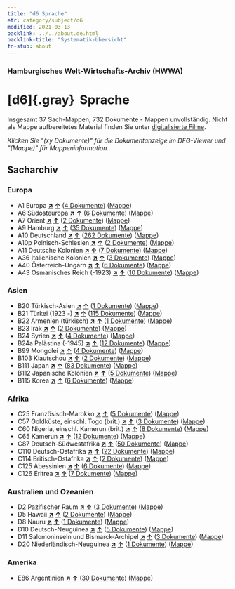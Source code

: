 ```yaml
---
title: "d6 Sprache"
etr: category/subject/d6
modified: 2021-03-13
backlink: ../../about.de.html
backlink-title: "Systematik-Übersicht"
fn-stub: about
---
```


### Hamburgisches Welt-Wirtschafts-Archiv (HWWA)
# [d6]{.gray}&#8201; Sprache&#160; 




Insgesamt 37 Sach-Mappen, 732 Dokumente - Mappen unvollständig.
Nicht als Mappe aufbereitetes Material finden Sie unter [digitalisierte Filme](/film/h1_sh).

_Klicken Sie "(xy Dokumente)" für die Dokumentanzeige im DFG-Viewer und "(Mappe)" für Mappeninformation._

## Sacharchiv




### Europa

- A1 Europa [**&nearr;**](../../../geo/i/140892/about.de.html "Europa (alle Mappen)") [**&uarr;**](../../../geo/about.de.html#A1 "Ländersystematik") (<a href="https://pm20.zbw.eu/dfgview/sh/140892,144239" title="über: Europa : Sprache" target="_blank">4 Dokumente</a>) ([Mappe](../../../../folder/sh/1408xx/140892/1442xx/144239/about.de.html))
- A6 Südosteuropa [**&nearr;**](../../../geo/i/140900/about.de.html "Südosteuropa (alle Mappen)") [**&uarr;**](../../../geo/about.de.html#A6 "Ländersystematik") (<a href="https://pm20.zbw.eu/dfgview/sh/140900,144239" title="über: Südosteuropa : Sprache" target="_blank">6 Dokumente</a>) ([Mappe](../../../../folder/sh/1409xx/140900/1442xx/144239/about.de.html))
- A7 Orient [**&nearr;**](../../../geo/i/140902/about.de.html "Orient (alle Mappen)") [**&uarr;**](../../../geo/about.de.html#A7 "Ländersystematik") (<a href="https://pm20.zbw.eu/dfgview/sh/140902,144239" title="über: Orient : Sprache" target="_blank">2 Dokumente</a>) ([Mappe](../../../../folder/sh/1409xx/140902/1442xx/144239/about.de.html))
- A9 Hamburg [**&nearr;**](../../../geo/i/140905/about.de.html "Hamburg (alle Mappen)") [**&uarr;**](../../../geo/about.de.html#A9 "Ländersystematik") (<a href="https://pm20.zbw.eu/dfgview/sh/140905,144239" title="über: Hamburg : Sprache" target="_blank">35 Dokumente</a>) ([Mappe](../../../../folder/sh/1409xx/140905/1442xx/144239/about.de.html))
- A10 Deutschland [**&nearr;**](../../../geo/i/126128/about.de.html "Deutschland (alle Mappen)") [**&uarr;**](../../../geo/about.de.html#A10 "Ländersystematik") (<a href="https://pm20.zbw.eu/dfgview/sh/126128,144239" title="über: Deutschland : Sprache" target="_blank">262 Dokumente</a>) ([Mappe](../../../../folder/sh/1261xx/126128/1442xx/144239/about.de.html))
- A10p Polnisch-Schlesien [**&nearr;**](../../../geo/i/140951/about.de.html "Polnisch-Schlesien (alle Mappen)") [**&uarr;**](../../../geo/about.de.html#A10p "Ländersystematik") (<a href="https://pm20.zbw.eu/dfgview/sh/140951,144239" title="über: Polnisch-Schlesien : Sprache" target="_blank">2 Dokumente</a>) ([Mappe](../../../../folder/sh/1409xx/140951/1442xx/144239/about.de.html))
- A11 Deutsche Kolonien [**&nearr;**](../../../geo/i/140960/about.de.html "Deutsche Kolonien (alle Mappen)") [**&uarr;**](../../../geo/about.de.html#A11 "Ländersystematik") (<a href="https://pm20.zbw.eu/dfgview/sh/140960,144239" title="über: Deutsche Kolonien : Sprache" target="_blank">7 Dokumente</a>) ([Mappe](../../../../folder/sh/1409xx/140960/1442xx/144239/about.de.html))
- A36 Italienische Kolonien [**&nearr;**](../../../geo/i/141012/about.de.html "Italienische Kolonien (alle Mappen)") [**&uarr;**](../../../geo/about.de.html#A36 "Ländersystematik") (<a href="https://pm20.zbw.eu/dfgview/sh/141012,144239" title="über: Italienische Kolonien : Sprache" target="_blank">3 Dokumente</a>) ([Mappe](../../../../folder/sh/1410xx/141012/1442xx/144239/about.de.html))
- A40 Österreich-Ungarn [**&nearr;**](../../../geo/i/126127/about.de.html "Österreich-Ungarn (alle Mappen)") [**&uarr;**](../../../geo/about.de.html#A40 "Ländersystematik") (<a href="https://pm20.zbw.eu/dfgview/sh/126127,144239" title="über: Österreich-Ungarn : Sprache" target="_blank">6 Dokumente</a>) ([Mappe](../../../../folder/sh/1261xx/126127/1442xx/144239/about.de.html))
- A43 Osmanisches Reich (-1923) [**&nearr;**](../../../geo/i/141034/about.de.html "Osmanisches Reich (-1923) (alle Mappen)") [**&uarr;**](../../../geo/about.de.html#A43 "Ländersystematik") (<a href="https://pm20.zbw.eu/dfgview/sh/141034,144239" title="über: Osmanisches Reich (-1923) : Sprache" target="_blank">10 Dokumente</a>) ([Mappe](../../../../folder/sh/1410xx/141034/1442xx/144239/about.de.html))

### Asien

- B20 Türkisch-Asien [**&nearr;**](../../../geo/i/141108/about.de.html "Türkisch-Asien (alle Mappen)") [**&uarr;**](../../../geo/about.de.html#B20 "Ländersystematik") (<a href="https://pm20.zbw.eu/dfgview/sh/141108,144239" title="über: Türkisch-Asien : Sprache" target="_blank">1 Dokumente</a>) ([Mappe](../../../../folder/sh/1411xx/141108/1442xx/144239/about.de.html))
- B21 Türkei (1923 -) [**&nearr;**](../../../geo/i/141111/about.de.html "Türkei (1923 -) (alle Mappen)") [**&uarr;**](../../../geo/about.de.html#B21 "Ländersystematik") (<a href="https://pm20.zbw.eu/dfgview/sh/141111,144239" title="über: Türkei (1923 -) : Sprache" target="_blank">115 Dokumente</a>) ([Mappe](../../../../folder/sh/1411xx/141111/1442xx/144239/about.de.html))
- B22 Armenien (türkisch) [**&nearr;**](../../../geo/i/141112/about.de.html "Armenien (türkisch) (alle Mappen)") [**&uarr;**](../../../geo/about.de.html#B22 "Ländersystematik") (<a href="https://pm20.zbw.eu/dfgview/sh/141112,144239" title="über: Armenien (türkisch) : Sprache" target="_blank">1 Dokumente</a>) ([Mappe](../../../../folder/sh/1411xx/141112/1442xx/144239/about.de.html))
- B23 Irak [**&nearr;**](../../../geo/i/141113/about.de.html "Irak (alle Mappen)") [**&uarr;**](../../../geo/about.de.html#B23 "Ländersystematik") (<a href="https://pm20.zbw.eu/dfgview/sh/141113,144239" title="über: Irak : Sprache" target="_blank">2 Dokumente</a>) ([Mappe](../../../../folder/sh/1411xx/141113/1442xx/144239/about.de.html))
- B24 Syrien [**&nearr;**](../../../geo/i/141114/about.de.html "Syrien (alle Mappen)") [**&uarr;**](../../../geo/about.de.html#B24 "Ländersystematik") (<a href="https://pm20.zbw.eu/dfgview/sh/141114,144239" title="über: Syrien : Sprache" target="_blank">4 Dokumente</a>) ([Mappe](../../../../folder/sh/1411xx/141114/1442xx/144239/about.de.html))
- B24a Palästina (-1945) [**&nearr;**](../../../geo/i/141115/about.de.html "Palästina (-1945) (alle Mappen)") [**&uarr;**](../../../geo/about.de.html#B24a "Ländersystematik") (<a href="https://pm20.zbw.eu/dfgview/sh/141115,144239" title="über: Palästina (-1945) : Sprache" target="_blank">12 Dokumente</a>) ([Mappe](../../../../folder/sh/1411xx/141115/1442xx/144239/about.de.html))
- B99 Mongolei [**&nearr;**](../../../geo/i/141261/about.de.html "Mongolei (alle Mappen)") [**&uarr;**](../../../geo/about.de.html#B99 "Ländersystematik") (<a href="https://pm20.zbw.eu/dfgview/sh/141261,144239" title="über: Mongolei : Sprache" target="_blank">4 Dokumente</a>) ([Mappe](../../../../folder/sh/1412xx/141261/1442xx/144239/about.de.html))
- B103 Kiautschou [**&nearr;**](../../../geo/i/126163/about.de.html "Kiautschou (alle Mappen)") [**&uarr;**](../../../geo/about.de.html#B103 "Ländersystematik") (<a href="https://pm20.zbw.eu/dfgview/sh/126163,144239" title="über: Kiautschou : Sprache" target="_blank">2 Dokumente</a>) ([Mappe](../../../../folder/sh/1261xx/126163/1442xx/144239/about.de.html))
- B111 Japan [**&nearr;**](../../../geo/i/141272/about.de.html "Japan (alle Mappen)") [**&uarr;**](../../../geo/about.de.html#B111 "Ländersystematik") (<a href="https://pm20.zbw.eu/dfgview/sh/141272,144239" title="über: Japan : Sprache" target="_blank">83 Dokumente</a>) ([Mappe](../../../../folder/sh/1412xx/141272/1442xx/144239/about.de.html))
- B112 Japanische Kolonien [**&nearr;**](../../../geo/i/141273/about.de.html "Japanische Kolonien (alle Mappen)") [**&uarr;**](../../../geo/about.de.html#B112 "Ländersystematik") (<a href="https://pm20.zbw.eu/dfgview/sh/141273,144239" title="über: Japanische Kolonien : Sprache" target="_blank">5 Dokumente</a>) ([Mappe](../../../../folder/sh/1412xx/141273/1442xx/144239/about.de.html))
- B115 Korea [**&nearr;**](../../../geo/i/141276/about.de.html "Korea (alle Mappen)") [**&uarr;**](../../../geo/about.de.html#B115 "Ländersystematik") (<a href="https://pm20.zbw.eu/dfgview/sh/141276,144239" title="über: Korea : Sprache" target="_blank">6 Dokumente</a>) ([Mappe](../../../../folder/sh/1412xx/141276/1442xx/144239/about.de.html))

### Afrika

- C25 Französisch-Marokko [**&nearr;**](../../../geo/i/141358/about.de.html "Französisch-Marokko (alle Mappen)") [**&uarr;**](../../../geo/about.de.html#C25 "Ländersystematik") (<a href="https://pm20.zbw.eu/dfgview/sh/141358,144239" title="über: Französisch-Marokko : Sprache" target="_blank">5 Dokumente</a>) ([Mappe](../../../../folder/sh/1413xx/141358/1442xx/144239/about.de.html))
- C57 Goldküste, einschl. Togo (brit.) [**&nearr;**](../../../geo/i/141406/about.de.html "Goldküste, einschl. Togo (brit.) (alle Mappen)") [**&uarr;**](../../../geo/about.de.html#C57 "Ländersystematik") (<a href="https://pm20.zbw.eu/dfgview/sh/141406,144239" title="über: Goldküste, einschl. Togo (brit.) : Sprache" target="_blank">3 Dokumente</a>) ([Mappe](../../../../folder/sh/1414xx/141406/1442xx/144239/about.de.html))
- C60 Nigeria, einschl. Kamerun (brit.) [**&nearr;**](../../../geo/i/141409/about.de.html "Nigeria, einschl. Kamerun (brit.) (alle Mappen)") [**&uarr;**](../../../geo/about.de.html#C60 "Ländersystematik") (<a href="https://pm20.zbw.eu/dfgview/sh/141409,144239" title="über: Nigeria, einschl. Kamerun (brit.) : Sprache" target="_blank">8 Dokumente</a>) ([Mappe](../../../../folder/sh/1414xx/141409/1442xx/144239/about.de.html))
- C65 Kamerun [**&nearr;**](../../../geo/i/141410/about.de.html "Kamerun (alle Mappen)") [**&uarr;**](../../../geo/about.de.html#C65 "Ländersystematik") (<a href="https://pm20.zbw.eu/dfgview/sh/141410,144239" title="über: Kamerun : Sprache" target="_blank">12 Dokumente</a>) ([Mappe](../../../../folder/sh/1414xx/141410/1442xx/144239/about.de.html))
- C87 Deutsch-Südwestafrika [**&nearr;**](../../../geo/i/141450/about.de.html "Deutsch-Südwestafrika (alle Mappen)") [**&uarr;**](../../../geo/about.de.html#C87 "Ländersystematik") (<a href="https://pm20.zbw.eu/dfgview/sh/141450,144239" title="über: Deutsch-Südwestafrika : Sprache" target="_blank">50 Dokumente</a>) ([Mappe](../../../../folder/sh/1414xx/141450/1442xx/144239/about.de.html))
- C110 Deutsch-Ostafrika [**&nearr;**](../../../geo/i/141471/about.de.html "Deutsch-Ostafrika (alle Mappen)") [**&uarr;**](../../../geo/about.de.html#C110 "Ländersystematik") (<a href="https://pm20.zbw.eu/dfgview/sh/141471,144239" title="über: Deutsch-Ostafrika : Sprache" target="_blank">22 Dokumente</a>) ([Mappe](../../../../folder/sh/1414xx/141471/1442xx/144239/about.de.html))
- C114 Britisch-Ostafrika [**&nearr;**](../../../geo/i/141473/about.de.html "Britisch-Ostafrika (alle Mappen)") [**&uarr;**](../../../geo/about.de.html#C114 "Ländersystematik") (<a href="https://pm20.zbw.eu/dfgview/sh/141473,144239" title="über: Britisch-Ostafrika : Sprache" target="_blank">2 Dokumente</a>) ([Mappe](../../../../folder/sh/1414xx/141473/1442xx/144239/about.de.html))
- C125 Abessinien [**&nearr;**](../../../geo/i/141482/about.de.html "Abessinien (alle Mappen)") [**&uarr;**](../../../geo/about.de.html#C125 "Ländersystematik") (<a href="https://pm20.zbw.eu/dfgview/sh/141482,144239" title="über: Abessinien : Sprache" target="_blank">6 Dokumente</a>) ([Mappe](../../../../folder/sh/1414xx/141482/1442xx/144239/about.de.html))
- C126 Eritrea [**&nearr;**](../../../geo/i/141483/about.de.html "Eritrea (alle Mappen)") [**&uarr;**](../../../geo/about.de.html#C126 "Ländersystematik") (<a href="https://pm20.zbw.eu/dfgview/sh/141483,144239" title="über: Eritrea : Sprache" target="_blank">7 Dokumente</a>) ([Mappe](../../../../folder/sh/1414xx/141483/1442xx/144239/about.de.html))

### Australien und Ozeanien

- D2 Pazifischer Raum [**&nearr;**](../../../geo/i/141593/about.de.html "Pazifischer Raum (alle Mappen)") [**&uarr;**](../../../geo/about.de.html#D2 "Ländersystematik") (<a href="https://pm20.zbw.eu/dfgview/sh/141593,144239" title="über: Pazifischer Raum : Sprache" target="_blank">3 Dokumente</a>) ([Mappe](../../../../folder/sh/1415xx/141593/1442xx/144239/about.de.html))
- D5 Hawaii [**&nearr;**](../../../geo/i/141595/about.de.html "Hawaii (alle Mappen)") [**&uarr;**](../../../geo/about.de.html#D5 "Ländersystematik") (<a href="https://pm20.zbw.eu/dfgview/sh/141595,144239" title="über: Hawaii : Sprache" target="_blank">2 Dokumente</a>) ([Mappe](../../../../folder/sh/1415xx/141595/1442xx/144239/about.de.html))
- D8 Nauru [**&nearr;**](../../../geo/i/141599/about.de.html "Nauru (alle Mappen)") [**&uarr;**](../../../geo/about.de.html#D8 "Ländersystematik") (<a href="https://pm20.zbw.eu/dfgview/sh/141599,144239" title="über: Nauru : Sprache" target="_blank">1 Dokumente</a>) ([Mappe](../../../../folder/sh/1415xx/141599/1442xx/144239/about.de.html))
- D10 Deutsch-Neuguinea [**&nearr;**](../../../geo/i/141601/about.de.html "Deutsch-Neuguinea (alle Mappen)") [**&uarr;**](../../../geo/about.de.html#D10 "Ländersystematik") (<a href="https://pm20.zbw.eu/dfgview/sh/141601,144239" title="über: Deutsch-Neuguinea : Sprache" target="_blank">5 Dokumente</a>) ([Mappe](../../../../folder/sh/1416xx/141601/1442xx/144239/about.de.html))
- D11 Salomoninseln und Bismarck-Archipel [**&nearr;**](../../../geo/i/141610/about.de.html "Salomoninseln und Bismarck-Archipel (alle Mappen)") [**&uarr;**](../../../geo/about.de.html#D11 "Ländersystematik") (<a href="https://pm20.zbw.eu/dfgview/sh/141610,144239" title="über: Salomoninseln und Bismarck-Archipel : Sprache" target="_blank">3 Dokumente</a>) ([Mappe](../../../../folder/sh/1416xx/141610/1442xx/144239/about.de.html))
- D20 Niederländisch-Neuguinea [**&nearr;**](../../../geo/i/141619/about.de.html "Niederländisch-Neuguinea (alle Mappen)") [**&uarr;**](../../../geo/about.de.html#D20 "Ländersystematik") (<a href="https://pm20.zbw.eu/dfgview/sh/141619,144239" title="über: Niederländisch-Neuguinea : Sprache" target="_blank">1 Dokumente</a>) ([Mappe](../../../../folder/sh/1416xx/141619/1442xx/144239/about.de.html))

### Amerika

- E86 Argentinien [**&nearr;**](../../../geo/i/141692/about.de.html "Argentinien (alle Mappen)") [**&uarr;**](../../../geo/about.de.html#E86 "Ländersystematik") (<a href="https://pm20.zbw.eu/dfgview/sh/141692,144239" title="über: Argentinien : Sprache" target="_blank">30 Dokumente</a>) ([Mappe](../../../../folder/sh/1416xx/141692/1442xx/144239/about.de.html))


